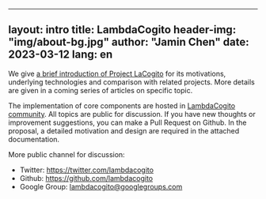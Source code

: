 ----
layout: intro
title: LambdaCogito
header-img: "img/about-bg.jpg"
author: "Jamin Chen"
date: 2023-03-12
lang: en
----

We give [a brief introduction of Project LaCogito](https://xiaming.site/2023/03/12/project-sapientia/) for its
motivations, underlying technologies and comparison with related projects. More
details are given in a coming series of articles on specific topic.

The implementation of core components are hosted in [LambdaCogito community](https://github.com/lambdacogito).
All topics are public for discussion. If you have new thoughts or improvement
suggestions, you can make a Pull Request on Github. In the proposal, a detailed
motivation and design are required in the attached
documentation.

More public channel for discussion:

* Twitter: https://twitter.com/lambdacogito
* Github: https://github.com/lambdacogito
* Google Group: lambdacogito@googlegroups.com
